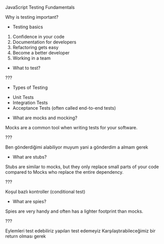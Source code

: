 JavaScript Testing Fundamentals

Why is testing important?

- Testing basics

1. Confidence in your code
2. Documentation for developers
3. Refactoring gets easy
4. Become a better developer
5. Working in a team

- What to test?

???

- Types of Testing

* Unit Tests
* Integration Tests
* Acceptance Tests (often called end-to-end tests)

- What are mocks and mocking?

Mocks are a common tool when writing tests for your software.

???

Ben gönderdiğimi alabiliyor muyum yani a gönderdim a almam gerek

- What are stubs?

Stubs are similar to mocks, but they only replace small parts of your code compared to Mocks who replace the entire dependency.

???

Koşul bazlı kontroller (conditional test)

- What are spies?

Spies are very handy and often has a lighter footprint than mocks.

???



Eylemleri test edebiliriz yapıları test edemeyiz
Karşılaştırabileceğimiz bir return olması gerek






